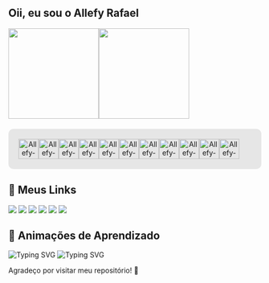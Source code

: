 ## Oii, eu sou o Allefy Rafael

<div style="display: flex" align=center>
  <a href="https://github.com/anuraghazra/github-readme-stats">
    <img height=180 align="center" src="https://github-readme-stats.vercel.app/api?username=allefyrafael&show_icons=true&theme=dark&card_width=300" />
  </a>
  <a href="https://github.com/anuraghazra/convoychat">
    <img height=180 align="center" src="https://github-readme-stats.vercel.app/api/top-langs?username=allefyrafael&theme=dark&layout=compact&langs_count=8&card_width=300" />
  </a>
</div>
<div style="background-color: #e6e6e6; padding: 20px; border-radius: 10px; margin: 20px 0; display: flex;" align="center">
      <br>
      <img align="center" alt="Allefy-JavaScript" height="40" width="40" src="https://cdn.jsdelivr.net/gh/devicons/devicon@latest/icons/javascript/javascript-original.svg">
      <img align="center" alt="Allefy-C" height="40" width="40" src="https://cdn.jsdelivr.net/gh/devicons/devicon@latest/icons/c/c-original.svg">
      <img align="center" alt="Allefy-PHP" height="40" width="40" src="https://cdn.jsdelivr.net/gh/devicons/devicon@latest/icons/php/php-original.svg">
      <img align="center" alt="Allefy-Html5" height="40" width="40" src="https://cdn.jsdelivr.net/gh/devicons/devicon@latest/icons/html5/html5-original.svg">
      <img align="center" alt="Allefy-CSS" height="40" width="40" src="https://cdn.jsdelivr.net/gh/devicons/devicon@latest/icons/css3/css3-original.svg">
      <img align="center" alt="Allefy-MySql" height="40" width="40" <img src="https://cdn.jsdelivr.net/gh/devicons/devicon@latest/icons/mysql/mysql-original.svg">
      <img align="center" alt="Allefy-Python" height="40" width="40" src="https://cdn.jsdelivr.net/gh/devicons/devicon@latest/icons/python/python-original.svg">
      <img align="center" alt="Allefy-Pandas" height="40" width="40" src="https://cdn.jsdelivr.net/gh/devicons/devicon@latest/icons/pandas/pandas-original.svg">
      <img align="center" alt="Allefy-Numpy"  height="40" width="40" src="https://cdn.jsdelivr.net/gh/devicons/devicon@latest/icons/numpy/numpy-original.svg">
      <img align="center" alt="Allefy-Scikit-Learn" height="40" width="40" src="https://cdn.jsdelivr.net/gh/devicons/devicon@latest/icons/scikitlearn/scikitlearn-original.svg">
      <img align="center" alt="Allefy-Matplotlib" height="40" width="40" src="https://cdn.jsdelivr.net/gh/devicons/devicon@latest/icons/matplotlib/matplotlib-original.svg">
  </div>
</div>

## 🌟 Meus Links

<div> 
  <a href="https://www.youtube.com/channel/UC_-uuuZbY0AAt9CViNzvc-Q" target="_blank"><img src="https://img.shields.io/badge/YouTube-FF0000?style=for-the-badge&logo=youtube&logoColor=white" target="_blank"></a>
  <a href="" target="_blank"><img src="https://img.shields.io/badge/-Instagram-%23E4405F?style=for-the-badge&logo=instagram&logoColor=white" target="_blank"></a>
  <a href="" target="_blank"><img src="https://img.shields.io/badge/Twitch-9146FF?style=for-the-badge&logo=twitch&logoColor=white" target="_blank"></a>
  <a href="" target="_blank"><img src="https://img.shields.io/badge/Discord-7289DA?style=for-the-badge&logo=discord&logoColor=white" target="_blank"></a>
  <a href=""><img src="https://img.shields.io/badge/-Gmail-%23333?style=for-the-badge&logo=gmail&logoColor=white" target="_blank"></a>
  <a href="" target="_blank"><img src="https://img.shields.io/badge/-LinkedIn-%230077B5?style=for-the-badge&logo=linkedin&logoColor=white" target="_blank"></a>
</div>


## 🎥 Animações de Aprendizado

 <img src="https://readme-typing-svg.demolab.com?font=Fira+Code&size=28&pause=1000&color=008F39&width=435&lines=Bem-vindo!+%F0%9F%91%8B+Eu+sou+Allefy+Rafael+" alt="Typing SVG" />
 <img src="https://readme-typing-svg.demolab.com?font=Fira+Code&size=28&pause=500&color=FF0000&width=435&lines=Veja+Mais+Descendo+" alt="Typing SVG" />


Agradeço por visitar meu repositório! 🌟
